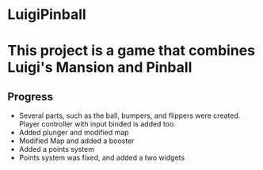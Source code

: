 # LuigiPinball
# This project is a game that combines Luigi's Mansion and Pinball

## Progress
* Several parts, such as the ball, bumpers, and flippers were created. Player controller with input binded is added too.
* Added plunger and modified map
* Modified Map and added a booster
* Added a points system
* Points system was fixed, and added a two widgets